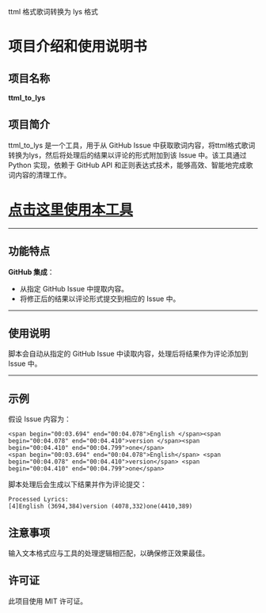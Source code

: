 ttml 格式歌词转换为 lys 格式
# 项目介绍和使用说明书

## 项目名称
**ttml_to_lys**

## 项目简介
ttml_to_lys 是一个工具，用于从 GitHub Issue 中获取歌词内容，将ttml格式歌词转换为lys，然后将处理后的结果以评论的形式附加到该 Issue 中。该工具通过 Python 实现，依赖于 GitHub API 和正则表达式技术，能够高效、智能地完成歌词内容的清理工作。

# [点击这里使用本工具](https://github.com/HKLHaoBin/Convert-QRC-lyrics-to-Lyricify-Syllable/issues/new/choose)
---

## 功能特点
 **GitHub 集成**：
   - 从指定 GitHub Issue 中提取内容。
   - 将修正后的结果以评论形式提交到相应的 Issue 中。

---

## 使用说明

脚本会自动从指定的 GitHub Issue 中读取内容，处理后将结果作为评论添加到 Issue 中。

---

## 示例
假设 Issue 内容为：
```
<span begin="00:03.694" end="00:04.078">English </span><span begin="00:04.078" end="00:04.410">version </span><span begin="00:04.410" end="00:04.799">one</span>
<span begin="00:03.694" end="00:04.078">English</span> <span begin="00:04.078" end="00:04.410">version</span> <span begin="00:04.410" end="00:04.799">one</span>
```

脚本处理后会生成以下结果并作为评论提交：
```
Processed Lyrics:
[4]English (3694,384)version (4078,332)one(4410,389)
```

## 注意事项
 输入文本格式应与工具的处理逻辑相匹配，以确保修正效果最佳。

## 许可证
此项目使用 MIT 许可证。
